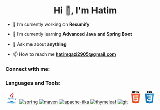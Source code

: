 <h1 align="center">Hi 👋, I'm Hatim</h1>

- 🔭 I’m currently working on **Resumify**

- 🌱 I’m currently learning **Advanced Java and Spring Boot**

- 💬 Ask me about **anything**

- 📫 How to reach me **hatimqazi2905@gmail.com**

<h3 align="left">Connect with me:</h3>
<p align="left">
  <!-- Add your social links here, example: -->
  <!-- <a href="https://linkedin.com/in/yourprofile" target="_blank" rel="noreferrer">LinkedIn</a> -->
</p>

<h3 align="left">Languages and Tools:</h3>
<p align="left">
  <a href="https://www.java.com" target="_blank" rel="noreferrer"> 
    <img src="https://raw.githubusercontent.com/devicons/devicon/master/icons/java/java-original.svg" alt="java" width="40" height="40"/> 
  </a> 
  <a href="https://spring.io/" target="_blank" rel="noreferrer"> 
    <img src="https://www.vectorlogo.zone/logos/springio/springio-icon.svg" alt="spring" width="40" height="40"/> 
  </a> 
  <a href="https://maven.apache.org/" target="_blank" rel="noreferrer"> 
    <img src="https://maven.apache.org/images/logos/maven-logo-black-on-white.png" alt="maven" width="40" height="40"/> 
  </a>
  <a href="https://tika.apache.org/" target="_blank" rel="noreferrer"> 
    <img src="https://tika.apache.org/images/tika-logo.png" alt="apache-tika" width="40" height="40"/> 
  </a>
  <a href="https://www.thymeleaf.org/" target="_blank" rel="noreferrer"> 
    <img src="https://www.thymeleaf.org/images/thymeleaf-logo.png" alt="thymeleaf" width="40" height="40"/> 
  </a>
  <a href="https://git-scm.com/" target="_blank" rel="noreferrer"> 
    <img src="https://www.vectorlogo.zone/logos/git-scm/git-scm-icon.svg" alt="git" width="40" height="40"/> 
  </a>
  <a href="https://html.spec.whatwg.org/" target="_blank" rel="noreferrer"> 
    <img src="https://raw.githubusercontent.com/devicons/devicon/master/icons/html5/html5-original-wordmark.svg" alt="html5" width="40" height="40"/> 
  </a> 
  <a href="https://www.w3.org/Style/CSS/" target="_blank" rel="noreferrer"> 
    <img src="https://raw.githubusercontent.com/devicons/devicon/master/icons/css3/css3-original-wordmark.svg" alt="css3" width="40" height="40"/> 
  </a>
</p>

